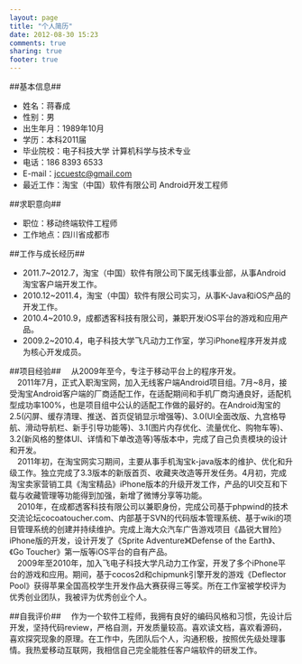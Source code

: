 ```yaml
---
layout: page
title: "个人简历"
date: 2012-08-30 15:23
comments: true
sharing: true
footer: true
---
```

##基本信息##
*   姓名：蒋春成
*   性别：男
*   出生年月：1989年10月
*   学历：本科2011届
*   毕业院校：电子科技大学 计算机科学与技术专业
*   电话：186 8393 6533
*   E-mail：jccuestc@gmail.com
*   最近工作：淘宝（中国）软件有限公司  Android开发工程师

##求职意向##
*	职位：移动终端软件工程师
*	工作地点：四川省成都市

##工作与成长经历##
*	2011.7~2012.7，淘宝（中国）软件有限公司下属无线事业部，从事Android淘宝客户端开发工作。
*	2010.12~2011.4，淘宝（中国）软件有限公司实习，从事K-Java和iOS产品的开发工作。
*	2010.4~2010.9，成都透客科技有限公司，兼职开发iOS平台的游戏和应用产品。
*	2009.2~2010.4，电子科技大学飞凡动力工作室，学习iPhone程序开发并成为核心开发成员。

##项目经验##
&emsp;从2009年至今，专注于移动平台上的程序开发。  
&emsp;2011年7月，正式入职淘宝网，加入无线客户端Android项目组。7月~8月，接受淘宝Android客户端的厂商适配工作，在适配期间和手机厂商沟通良好，适配机型成功率100%，也是项目组中公认的适配工作做的最好的。在Android淘宝的2.5(闪屏、缓存清理、推送、首页促销显示增强等)、3.0(UI全面改版、九宫格导航、滑动导航栏、新手引导功能等)、3.1(图片内存优化、流量优化、购物车等)、3.2(新风格的整体UI、详情和下单改造等)等版本中，完成了自己负责模块的设计和开发。  
&emsp;2011年初，在淘宝网实习期间，主要从事手机淘宝k-java版本的维护、优化和升级工作。独立完成了3.3版本的新版首页、收藏夹改造等开发任务。4月初，完成淘宝卖家营销工具《淘宝精品》iPhone版本的升级开发工作，产品的UI交互和下载与收藏管理等功能得到加强，新增了微博分享等功能。  
&emsp;2010年，在成都透客科技有限公司以兼职身份，完成公司基于phpwind的技术交流论坛cocoatoucher.com、内部基于SVN的代码版本管理系统、基于wiki的项目管理系统的创建并持续维护。完成上海大众汽车广告游戏项目《晶锐大冒险》iPhone版的开发，设计开发了《Sprite Adventure》《Defense of the Earth》、《Go Toucher》第一版等iOS平台的自有产品。  
&emsp;2009年至2010年，加入飞电子科技大学凡动力工作室，开发了多个iPhone平台的游戏和应用。期间，基于cocos2d和chipmunk引擎开发的游戏《Deflector Pool》获得苹果全国高校学生开发作品大赛获得三等奖。所在工作室被学校评为优秀创业团队，我被评为优秀创业个人。

##自我评价##
&emsp;作为一个软件工程师，我拥有良好的编码风格和习惯，先设计后开发，坚持代码review，严格自测，开发质量较高。喜欢读文档，喜欢看源码，喜欢探究现象的原理。在工作中，先团队后个人，沟通积极，按照优先级处理事情。我热爱移动互联网，我相信自己完全能胜任客户端软件的研发工作。